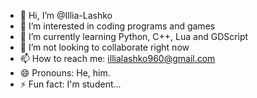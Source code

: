 - 👋 Hi, I’m @Illia-Lashko
- 👀 I’m interested in coding programs and games
- 🌱 I’m currently learning Python, C++, Lua and GDScript
- 💞️ I’m not looking to collaborate right now
- 📫 How to reach me: illialashko960@gmail.com
- 😄 Pronouns: He, him.
- ⚡ Fun fact: I'm student...

<!---
Illia-Lashko/Illia-Lashko is a ✨ special ✨ repository because its `README.md` (this file) appears on your GitHub profile.
You can click the Preview link to take a look at your changes.
--->
